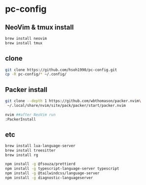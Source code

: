 # pc-config

## NeoVim & tmux install
```bash
brew install neovim
brew install tmux
```

## clone
```bash
git clone https://github.com/hsoh1990/pc-config.git 
cp -R pc-config/* ~/.config/
```

## Packer install
```bash
git clone --depth 1 https://github.com/wbthomason/packer.nvim\
 ~/.local/share/nvim/site/pack/packer/start/packer.nvim
 
nvim ##after NeoVim run
:PackerInstall
```

## etc
```bash
brew install lua-language-server
brew install treesitter
brew install rg

npm install -g @fsouza/prettierd
npm install -g typescript-language-server typescript
npm install -g @tailwindcss/language-server
npm install -g diagnostic-languageserver
```
